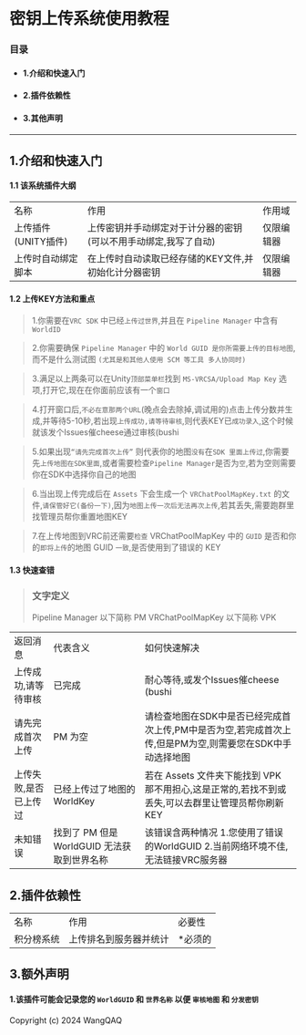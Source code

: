 #  密钥上传系统使用教程
### 目录
* #### 1.介绍和快速入门
* #### 2.插件依赖性
* #### 3.其他声明
---
## 1.介绍和快速入门
#### 1.1 该系统插件大纲

<table>
   <tr>
         <td>名称</td>
         <td>作用</td>
     	  <td>作用域</td>
   </tr>
	<tr>
        <td>上传插件(UNITY插件)</td>
        <td>上传密钥并手动绑定对于计分器的密钥 (可以不用手动绑定,我写了自动)</td>
        <td>仅限编辑器</td>
   </tr>
  	<tr>
        <td>上传时自动绑定脚本</td>
        <td>在上传时自动读取已经存储的KEY文件,并初始化计分器密钥</td>
        <td>仅限编辑器</td>
    </tr>
</table>


#### 1.2 上传KEY方法和重点
> 1.你需要在`VRC SDK` 中已经`上传过世界`,并且在 `Pipeline Manager` 中含有`WorldID`<br>

> 2.你需要确保 `Pipeline Manager` 中的 `World GUID 是你所需要上传的目标地图`,而不是什么测试图 `(尤其是和其他人使用 SCM 等工具 多人协同时)`<br>

> 3.满足以上两条可以在Unity`顶部菜单栏`找到 `MS-VRCSA/Upload Map Key` 选项,打开它,现在在你面前应该有一个`窗口`<br>

> 4.打开窗口后,`不必在意那两个URL`(晚点会去除掉,调试用的)点击上传分数并生成,并等待5-10秒,若出现`上传成功,请等待审核`,则代表KEY已`成功录入`,这个时候就该发个Issues催cheese通过审核(bushi<br>

> 5.如果出现`“请先完成首次上传”` 则代表你的地图`没有`在`SDK 里面上传过`,你需要先`上传地图在SDK里面`,或者需要检查`Pipeline Manager`是否为`空`,若为空则需要你在SDK中选择你自己的地图<br>

> 6.当出现上传完成后在 `Assets` 下会生成一个 `VRChatPoolMapKey.txt` 的文件,`请保管好它(备份一下)`,因为`地图上传一次后无法再次上传`,若其丢失,需要跑群里找管理员帮你重置地图KEY<br>

> 7.在上传地图到VRC前还需要`检查` VRChatPoolMapKey 中的 `GUID` 是否和你的`即将上传`的地图 GUID `一致`,是否使用到了错误的 KEY<br>

#### 1.3 快速查错

> ### 文字定义 
> 	Pipeline Manager 以下简称 PM
> 	VRChatPoolMapKey 以下简称 VPK

<table>	
   <tr>
         <td>返回消息</td>
         <td>代表含义</td>
     	  <td>如何快速解决</td>
   </tr>
	<tr>
        <td>上传成功,请等待审核</td>
        <td>已完成</td>
        <td>耐心等待,或发个Issues催cheese (bushi</td>
   </tr>
  	<tr>
        <td>请先完成首次上传</td>
        <td>PM 为空</td>
        <td>请检查地图在SDK中是否已经完成首次上传,PM中是否为空,若完成首次上传,但是PM为空,则需要您在SDK中手动选择地图</td>
   </tr>
   <tr>
        <td>上传失败,是否已上传过</td>
        <td>已经上传过了地图的 WorldKey</td>
        <td>若在 Assets 文件夹下能找到 VPK 那不用担心,这是正常的,若找不到或丢失,可以去群里让管理员帮你刷新KEY</td>
   </tr>
   <tr>
        <td>未知错误</td>
        <td>找到了 PM 但是 WorldGUID 无法获取到世界名称</td>
        <td>该错误含两种情况 1.您使用了错误的WorldGUID 2.当前网络环境不佳,无法链接VRC服务器</td>
   </tr>
</table>

##  2.插件依赖性

<table>
   <tr>
         <td>名称</td>
         <td>作用</td>
     	  <td>必要性</td>
   </tr>
	<tr>
        <td>积分榜系统</td>
        <td>上传排名到服务器并统计</td>
        <td>*必须的</td>
   </tr>
</table>

## 3.额外声明 
#### 1.该插件可能会记录您的 `WorldGUID` 和 `世界名称` 以便 `审核地图` 和 `分发密钥`

Copyright (c) 2024 WangQAQ

